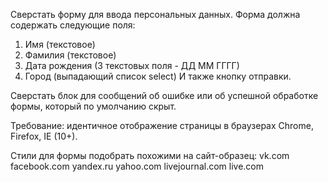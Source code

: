 Сверстать форму для ввода персональных данных.
Форма должна содержать следующие поля:
1. Имя (текстовое)
2. Фамилия (текстовое)
3. Дата рождения (3 текстовых поля - ДД ММ ГГГГ)
4. Город (выпадающий список select)
И также кнопку отправки.

Сверстать блок для сообщений об ошибке или об успешной обработке формы, который по умолчанию скрыт.

Требование: идентичное отображение страницы в браузерах Chrome, Firefox, IE (10+).

Стили для формы подобрать похожими на сайт-образец:
vk.com
facebook.com
yandex.ru
yahoo.com
livejournal.com
live.com
